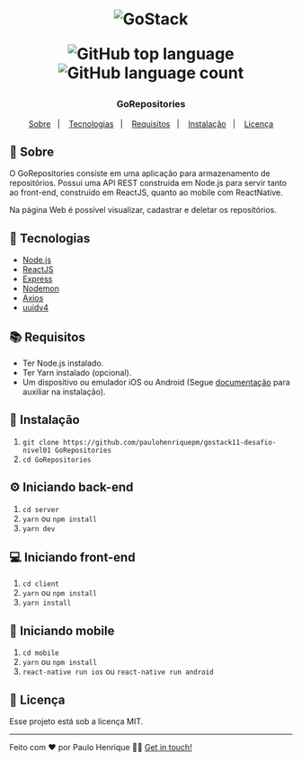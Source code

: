 <h1 align="center">
  <img alt="GoStack" src="https://storage.googleapis.com/golden-wind/bootcamp-gostack/header-desafios.png" />
  <p align="center">
    <img alt="GitHub top language" src="https://img.shields.io/github/languages/top/paulohenriquepm/gostack11-desafio-nivel01">
    <img alt="GitHub language count" src="https://img.shields.io/github/languages/count/paulohenriquepm/gostack11-desafio-nivel01">
  </p>
</he>

<h3 align="center">
  GoRepositories
</h3>

<p align="center">
  <a href="#page_with_curl-sobre">Sobre</a>&nbsp;&nbsp;&nbsp;|&nbsp;&nbsp;&nbsp;
  <a href="#hammer-tecnologias">Tecnologias</a>&nbsp;&nbsp;&nbsp;|&nbsp;&nbsp;&nbsp;
  <a href="#books-requisitos">Requisitos</a>&nbsp;&nbsp;&nbsp;|&nbsp;&nbsp;&nbsp;
  <a href="#rocket-começando">Instalação</a>&nbsp;&nbsp;&nbsp;|&nbsp;&nbsp;&nbsp;
  <a href="#memo-licença">Licença</a>
</p>

## :page_with_curl: Sobre
  O GoRepositories consiste em uma aplicação para armazenamento de repositórios. 
  Possui uma API REST construída em Node.js para servir tanto ao front-end, construído em ReactJS, quanto ao mobile com ReactNative.

  Na página Web é possível visualizar, cadastrar e deletar os repositórios.

## :hammer: Tecnologias
- [Node.js](https://github.com/nodejs/getting-started)
- [ReactJS](https://pt-br.reactjs.org/docs/getting-started.html)
- [Express](https://github.com/expressjs/express)
- [Nodemon](https://github.com/remy/nodemon)
- [Axios](https://github.com/axios/axios)
- [uuidv4](https://github.com/thenativeweb/uuidv4)

## :books: Requisitos
- Ter Node.js instalado.
- Ter Yarn instalado (opcional).
- Um dispositivo ou emulador iOS ou Android (Segue [documentação](https://react-native.rocketseat.dev/android/windows) para auxiliar na instalação).

## :rocket: Instalação
1. `git clone https://github.com/paulohenriquepm/gostack11-desafio-nivel01 GoRepositories`
2. `cd GoRepositories`

## :gear: Iniciando back-end
1. `cd server`
2. `yarn` ou `npm install`
3. `yarn dev`

## :computer: Iniciando front-end
1. `cd client`
2. `yarn` ou `npm install`
3. `yarn install`

## :iphone: Iniciando mobile
1. `cd mobile`
2. `yarn` ou `npm install`
3. `react-native run ios` ou `react-native run android`

## :memo: Licença

Esse projeto está sob a licença MIT. 

---

Feito com ❤️ por Paulo Henrique 👋🏻 [Get in touch!](https://github.com/paulohenriquepm)
